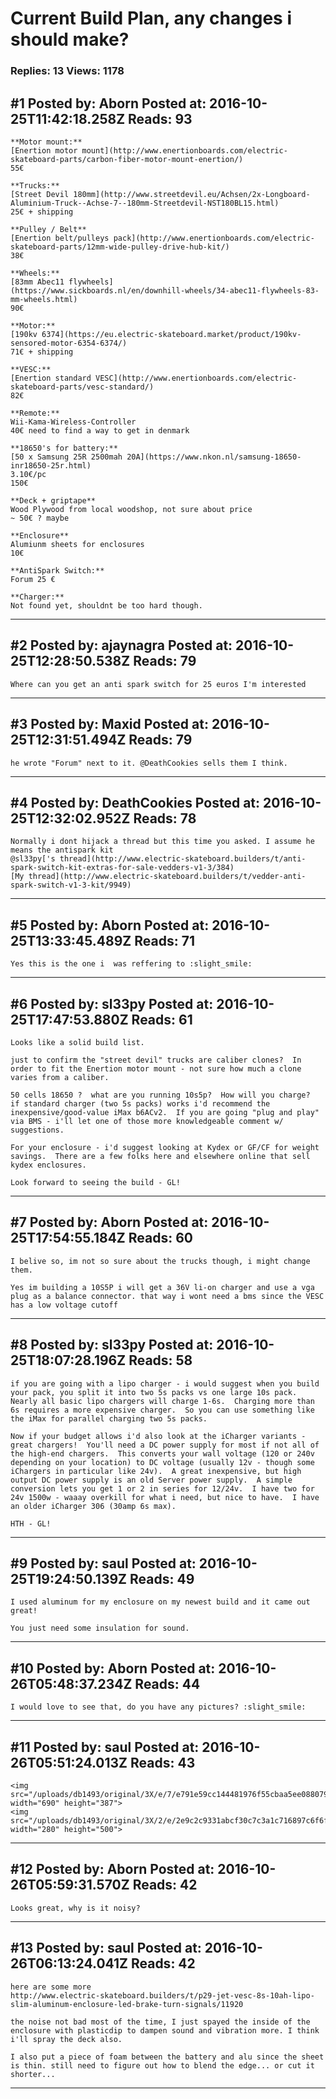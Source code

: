 # Current Build Plan, any changes i should make?

### Replies: 13 Views: 1178

## \#1 Posted by: Aborn Posted at: 2016-10-25T11:42:18.258Z Reads: 93

```
**Motor mount:**
[Enertion motor mount](http://www.enertionboards.com/electric-skateboard-parts/carbon-fiber-motor-mount-enertion/)
55€

**Trucks:**
[Street Devil 180mm](http://www.streetdevil.eu/Achsen/2x-Longboard-Aluminium-Truck--Achse-7--180mm-Streetdevil-NST180BL15.html)
25€ + shipping

**Pulley / Belt**
[Enertion belt/pulleys pack](http://www.enertionboards.com/electric-skateboard-parts/12mm-wide-pulley-drive-hub-kit/)
38€

**Wheels:**
[83mm Abec11 flywheels]
(https://www.sickboards.nl/en/downhill-wheels/34-abec11-flywheels-83-mm-wheels.html)
90€

**Motor:**
[190kv 6374](https://eu.electric-skateboard.market/product/190kv-sensored-motor-6354-6374/)
71€ + shipping

**VESC:**
[Enertion standard VESC](http://www.enertionboards.com/electric-skateboard-parts/vesc-standard/)
82€

**Remote:**
Wii-Kama-Wireless-Controller
40€ need to find a way to get in denmark

**18650's for battery:**
[50 x Samsung 25R 2500mah 20A](https://www.nkon.nl/samsung-18650-inr18650-25r.html)
3.10€/pc
150€

**Deck + griptape**
Wood Plywood from local woodshop, not sure about price
~ 50€ ? maybe

**Enclosure**
Alumiunm sheets for enclosures
10€

**AntiSpark Switch:**
Forum 25 €

**Charger:**
Not found yet, shouldnt be too hard though.
```

---
## \#2 Posted by: ajaynagra Posted at: 2016-10-25T12:28:50.538Z Reads: 79

```
Where can you get an anti spark switch for 25 euros I'm interested
```

---
## \#3 Posted by: Maxid Posted at: 2016-10-25T12:31:51.494Z Reads: 79

```
he wrote "Forum" next to it. @DeathCookies sells them I think.
```

---
## \#4 Posted by: DeathCookies Posted at: 2016-10-25T12:32:02.952Z Reads: 78

```
Normally i dont hijack a thread but this time you asked. I assume he means the antispark kit
@sl33py['s thread](http://www.electric-skateboard.builders/t/anti-spark-switch-kit-extras-for-sale-vedders-v1-3/384) 
[My thread](http://www.electric-skateboard.builders/t/vedder-anti-spark-switch-v1-3-kit/9949)
```

---
## \#5 Posted by: Aborn Posted at: 2016-10-25T13:33:45.489Z Reads: 71

```
Yes this is the one i  was reffering to :slight_smile:
```

---
## \#6 Posted by: sl33py Posted at: 2016-10-25T17:47:53.880Z Reads: 61

```
Looks like a solid build list.  

just to confirm the "street devil" trucks are caliber clones?  In order to fit the Enertion motor mount - not sure how much a clone varies from a caliber.

50 cells 18650 ?  what are you running 10s5p?  How will you charge?  if standard charger (two 5s packs) works i'd recommend the inexpensive/good-value iMax b6ACv2.  If you are going "plug and play" via BMS - i'll let one of those more knowledgeable comment w/ suggestions.

For your enclosure - i'd suggest looking at Kydex or GF/CF for weight savings.  There are a few folks here and elsewhere online that sell kydex enclosures.

Look forward to seeing the build - GL!
```

---
## \#7 Posted by: Aborn Posted at: 2016-10-25T17:54:55.184Z Reads: 60

```
I belive so, im not so sure about the trucks though, i might change them.

Yes im building a 10S5P i will get a 36V li-on charger and use a vga plug as a balance connector. that way i wont need a bms since the VESC has a low voltage cutoff
```

---
## \#8 Posted by: sl33py Posted at: 2016-10-25T18:07:28.196Z Reads: 58

```
if you are going with a lipo charger - i would suggest when you build your pack, you split it into two 5s packs vs one large 10s pack.  Nearly all basic lipo chargers will charge 1-6s.  Charging more than 6s requires a more expensive charger.  So you can use something like the iMax for parallel charging two 5s packs.

Now if your budget allows i'd also look at the iCharger variants - great chargers!  You'll need a DC power supply for most if not all of the high-end chargers.  This converts your wall voltage (120 or 240v depending on your location) to DC voltage (usually 12v - though some iChargers in particular like 24v).  A great inexpensive, but high output DC power supply is an old Server power supply.  A simple conversion lets you get 1 or 2 in series for 12/24v.  I have two for 24v 1500w - waaay overkill for what i need, but nice to have.  I have an older iCharger 306 (30amp 6s max).

HTH - GL!
```

---
## \#9 Posted by: saul Posted at: 2016-10-25T19:24:50.139Z Reads: 49

```
I used aluminum for my enclosure on my newest build and it came out great!

You just need some insulation for sound.
```

---
## \#10 Posted by: Aborn Posted at: 2016-10-26T05:48:37.234Z Reads: 44

```
I would love to see that, do you have any pictures? :slight_smile:
```

---
## \#11 Posted by: saul Posted at: 2016-10-26T05:51:24.013Z Reads: 43

```
<img src="/uploads/db1493/original/3X/e/7/e791e59cc144481976f55cbaa5ee0880792cd64f.jpg" width="690" height="387">
<img src="/uploads/db1493/original/3X/2/e/2e9c2c9331abcf30c7c3a1c716897c6f6f9ba405.jpg" width="280" height="500">
```

---
## \#12 Posted by: Aborn Posted at: 2016-10-26T05:59:31.570Z Reads: 42

```
Looks great, why is it noisy?
```

---
## \#13 Posted by: saul Posted at: 2016-10-26T06:13:24.041Z Reads: 42

```
here are some more
http://www.electric-skateboard.builders/t/p29-jet-vesc-8s-10ah-lipo-slim-aluminum-enclosure-led-brake-turn-signals/11920

the noise not bad most of the time, I just spayed the inside of the enclosure with plasticdip to dampen sound and vibration more. I think i'll spray the deck also.

I also put a piece of foam between the battery and alu since the sheet is thin. still need to figure out how to blend the edge... or cut it shorter...
```

---
